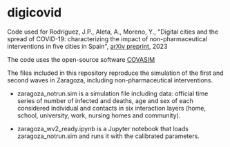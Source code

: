# digicovid

Code used for Rodríguez, J.P., Aleta, A., Moreno, Y., "Digital cities and the spread of COVID-19: characterizing the impact of non-pharmaceutical interventions in five cities in Spain", [arXiv preprint](https://doi.org/10.48550/arXiv.2212.06659), 2023

The code uses the open-source software [COVASIM](https://github.com/InstituteforDiseaseModeling/covasim)

The files included in this repository reproduce the simulation of the first and second waves in Zaragoza, including non-pharmaceutical interventions.

+ zaragoza_notrun.sim is a simulation file including data: official time series of number of infected and deaths, age and sex of each considered individual and contacts in six interaction layers (home, school, university, work, nursing homes and community).

+ zaragoza_wv2_ready.ipynb is a Jupyter notebook that loads zaragoza_notrun.sim and runs it with the calibrated parameters.
